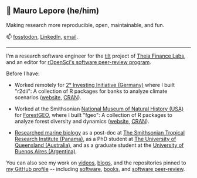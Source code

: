 ## 👋 Mauro Lepore (he/him)

Making research more reproducible, open, maintainable, and fun.

📫 [fosstodon](https://fosstodon.org/@maurolepore), [LinkedIn](https://www.linkedin.com/in/mauro-lepore/), [email](maurolepore@gmail.com).

----

I'm a research software engineer for the [tilt](https://www.tiltsmes.org/)
project of [Theia Finance Labs](https://theiafinance.org), and an editor for [rOpenSci's software
peer-review program](https://ropensci.org/software-review/).

Before I have:

* Worked remotely for [2° Investing Initiative
(Germany)](https://2degrees-investing.org/) where I built "r2dii": A collection
of R packages for banks to analyze climate scenarios
([website](https://pacta.rmi.org/pacta-for-banks-2020/),
[CRAN](https://cran.r-project.org/web/packages/available_packages_by_name.html#available-packages-R)).

* Worked at the Smithsonian [National Museum of Natural History
(USA)](https://naturalhistory.si.edu/) for
[ForestGEO](https://www.forestgeo.si.edu/), where I built "fgeo": A collection
of R packages to analyze forest diversity and dynamics
([website](https://forestgeo.github.io/fgeo/),
[CRAN](https://cran.r-project.org/web/packages/fgeo/index.html)).

* [Researched marine biology](https://www.researchgate.net/profile/Mauro-Lepore)
as a post-doc at [The Smithsonian Tropical Research Institute
(Panama)](https://stri.si.edu/es), as a PhD student at [The University of
Queensland (Australia)](https://www.uq.edu.au/), and as a graduate student at
the [University of Buenos Aires (Argentina)](https://www.uba.ar/).

You can also see my work on
[videos](https://www.youtube.com/playlist?list=PLvgdJdJDL-APbB315sB3Lv_2VP2g0ioFO),
[blogs](https://2degreesinvesting.github.io), and the repositories pinned to [my
GitHub profile](https://github.com/maurolepore) -- including
[software](https://cienciadedatos.github.io/datos/),
[books](https://devguide.ropensci.org/), and [software
peer-review](https://github.com/ropensci/software-review).
